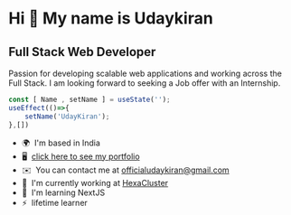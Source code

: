 Hi 👋 My name is Udaykiran
==========================

Full Stack Web Developer
------------------------

Passion for developing scalable web applications and  working across the Full Stack. 
I am looking forward to seeking a Job offer with an Internship.

```js
const [ Name , setName ] = useState(''); 
useEffect(()=>{
    setName('UdayKiran');
},[])
```

* 🌍  I'm based in India
* 🖥️  [click here to see my portfolio](https://udaycodes.vercel.app/)
* ✉️  You can contact me at [officialudaykiran@gmail.com](mailto:officialudaykiran@gmail.com)
* 🚀  I'm currently working at [HexaCluster](http://hexacluster.ai/)
* 🧠  I'm learning NextJS
* ⚡  lifetime learner
